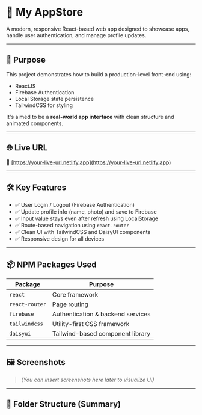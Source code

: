 # 🚀 My AppStore

A modern, responsive React-based web app designed to showcase apps, handle user authentication, and manage profile updates.

---

## 🎯 Purpose

This project demonstrates how to build a production-level front-end using:
- ReactJS
- Firebase Authentication
- Local Storage state persistence
- TailwindCSS for styling

It's aimed to be a **real-world app interface** with clean structure and animated components.

---

## 🌐 Live URL

🔗 [https://your-live-url.netlify.app](https://your-live-url.netlify.app)

---

## 🛠️ Key Features

- ✅ User Login / Logout (Firebase Authentication)
- ✅ Update profile info (name, photo) and save to Firebase
- ✅ Input value stays even after refresh using LocalStorage
- ✅ Route-based navigation using `react-router`
- ✅ Clean UI with TailwindCSS and DaisyUI components
- ✅ Responsive design for all devices

---

## 📦 NPM Packages Used

| Package             | Purpose                           |
|---------------------|-----------------------------------|
| `react`             | Core framework                    |
| `react-router`      | Page routing                      |
| `firebase`          | Authentication & backend services |
| `tailwindcss`       | Utility-first CSS framework       |
| `daisyui`           | Tailwind-based component library  |

---

## 🖼️ Screenshots

> *(You can insert screenshots here later to visualize UI)*

---

## 📁 Folder Structure (Summary)

